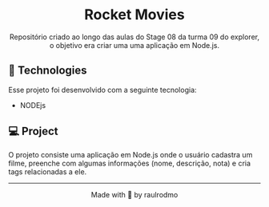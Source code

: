 <h1 align="center"> Rocket Movies </h1>

<p align="center">
Repositório criado ao longo das aulas do Stage 08 da turma 09 do explorer, o objetivo era criar uma uma aplicação em Node.js.<br/>
</p>

## 🚀 Technologies

Esse projeto foi desenvolvido com a seguinte tecnologia:

- NODEjs


## 💻 Project

O projeto consiste uma aplicação em Node.js onde o usuário cadastra um filme, preenche com algumas informações (nome, descrição, nota) e cria tags relacionadas a ele.

---

<p align="center">Made with 💜 by raulrodmo</p>
